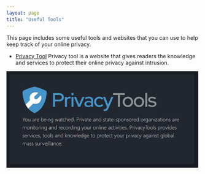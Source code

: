 ```yaml
---
layout: page
title: "Useful Tools"
---
```


This page includes some useful tools and websites that you can use to help keep track of your online privacy.



- [Privacy Tool](https://www.privacytools.io/)
Privacy tool is a website that gives readers the knowledge and services to protect their online privacy against intrusion.
<img src= "assets/privacytools.JPG" width="500">



